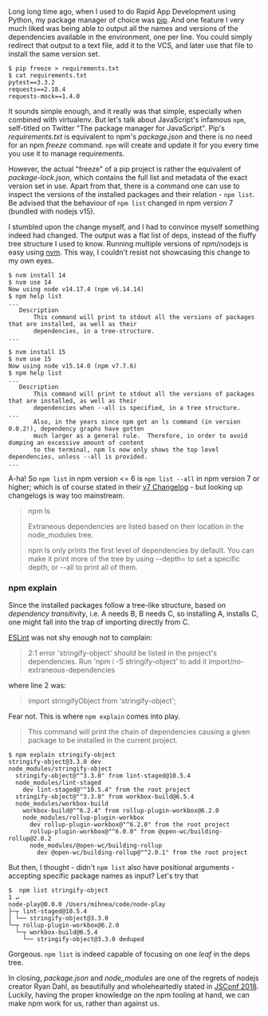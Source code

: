 Long long time ago, when I used to do Rapid App Development using Python, my
package manager of choice was [pip]. And one feature I very much liked was being
able to output all the names and versions of the dependencies available in the environment,
one per line. You could simply redirect that output to a text file, add it to
the VCS, and later use that file to install the same version set.

```console
$ pip freeze > requirements.txt
$ cat requirements.txt
pytest==3.3.2
requests==2.18.4
requests-mock==1.4.0
```

It sounds simple enough, and it really was that simple, especially when combined with virtualenv.
But let's talk about JavaScript's infamous `npm`, self-titled on Twitter "The package
manager for JavaScript". Pip's _requirements.txt_ is equivalent to npm's _package.json_ and
there is no need for an npm _freeze_ command. `npm` will create and update it
for you every time you use it to manage requirements.

However, the actual "freeze" of a pip project is rather the equivalent of
_package-lock.json_, which contains the full list and metadata of the exact
version set in use. Apart from that, there is a command one
can use to inspect the versions of the installed packages and their relation -
`npm list`. Be advised that the behaviour of `npm list` changed in npm
version 7 (bundled with nodejs v15).

I stumbled upon the change myself, and I had to convince myself something indeed
had changed. The output was a flat list of deps, instead of the fluffy tree structure
I used to know. Running multiple versions of npm/nodejs is easy using
[nvm]. This way, I couldn't resist not showcasing this change to my own eyes.

```console
$ nvm install 14
$ nvm use 14
Now using node v14.17.4 (npm v6.14.14)
$ npm help list
...
   Description
       This command will print to stdout all the versions of packages that are installed, as well as their
       dependencies, in a tree-structure.
...

$ nvm install 15
$ nvm use 15
Now using node v15.14.0 (npm v7.7.6)
$ npm help list
...
   Description
       This command will print to stdout all the versions of packages that are installed, as well as their
       dependencies when --all is specified, in a tree structure.
...
       Also, in the years since npm got an ls command (in version 0.0.2!), dependency graphs have gotten
       much larger as a general rule.  Therefore, in order to avoid dumping an excessive amount of content
       to the terminal, npm ls now only shows the top level dependencies, unless --all is provided.
...
```

A-ha! So `npm list` in npm version <= 6 is `npm list --all` in npm version 7 or
higher; which is of course stated in their [v7 Changelog][1] - but looking up changelogs is way too
mainstream.

> npm ls
>
> Extraneous dependencies are listed based on their location in the node_modules tree.
>
> npm ls only prints the first level of dependencies by default. You can make it
> print more of the tree by using --depth=<n> to set a specific depth,
> or --all to print all of them.

### npm explain

Since the installed packages follow a tree-like structure, based on _dependency
transitivity_, i.e. A needs B, B needs C, so installing A, installs C, one might
fall into the trap of importing directly from C.

[ESLint] was not shy enough not to complain:

> 2:1 error 'stringify-object' should be listed in the project's dependencies.
> Run 'npm i -S stringify-object' to add it import/no-extraneous-dependencies

where line 2 was:

> import stringifyObject from 'stringify-object';

Fear not. This is where `npm explain` comes into play.

> This command will print the chain of dependencies causing a given package to
> be installed in the current project.

```console
$ npm explain stringify-object
stringify-object@3.3.0 dev
node_modules/stringify-object
  stringify-object@"^3.3.0" from lint-staged@10.5.4
  node_modules/lint-staged
    dev lint-staged@"^10.5.4" from the root project
  stringify-object@"^3.3.0" from workbox-build@6.5.4
  node_modules/workbox-build
    workbox-build@"^6.2.4" from rollup-plugin-workbox@6.2.0
    node_modules/rollup-plugin-workbox
      dev rollup-plugin-workbox@"^6.2.0" from the root project
      rollup-plugin-workbox@"^6.0.0" from @open-wc/building-rollup@2.0.2
      node_modules/@open-wc/building-rollup
        dev @open-wc/building-rollup@"^2.0.1" from the root project
```

But then, I thought - didn't `npm list` also have positional arguments -
accepting specific package names as input? Let's try that

```console
$  npm list stringify-object                                                      1 ↵
node-play@0.0.0 /Users/mihnea/code/node-play
├─┬ lint-staged@10.5.4
│ └── stringify-object@3.3.0
└─┬ rollup-plugin-workbox@6.2.0
  └─┬ workbox-build@6.5.4
    └── stringify-object@3.3.0 deduped
```

Gorgeous. `npm list` is indeed capable of focusing on one _leaf_ in the deps tree.

In closing, _package.json_ and _node_modules_ are one of the regrets
of nodejs creator Ryan Dahl, as beautifully and wholeheartedly stated in [JSConf 2018][2].
Luckily, having the proper knowledge on the npm tooling at hand, we can make
npm work for us, rather than against us.

[pip]: https://pip.pypa.io/en/stable/
[nvm]: https://github.com/nvm-sh/nvm
[1]: https://github.com/npm/cli/blob/v7.0.0/CHANGELOG.md#npm-ls
[2]: https://www.youtube.com/watch?v=M3BM9TB-8yA&t=591s
[eslint]: https://eslint.org/
